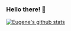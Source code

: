 ### Hello there! 👋
[![Eugene's github stats](https://github-readme-stats.vercel.app/api?username=ETBassist)](https://github.com/ETBassist/github-readme-stats)

<!--
**ETBassist/ETBassist** is a ✨ _special_ ✨ repository because its `README.md` (this file) appears on your GitHub profile.

Here are some ideas to get you started:

- 🔭 I’m currently working on ...
- 🌱 I’m currently learning ...
- 👯 I’m looking to collaborate on ...
- 🤔 I’m looking for help with ...
- 💬 Ask me about ...
- 📫 How to reach me: ...
- 😄 Pronouns: ...
- ⚡ Fun fact: ...
-->

